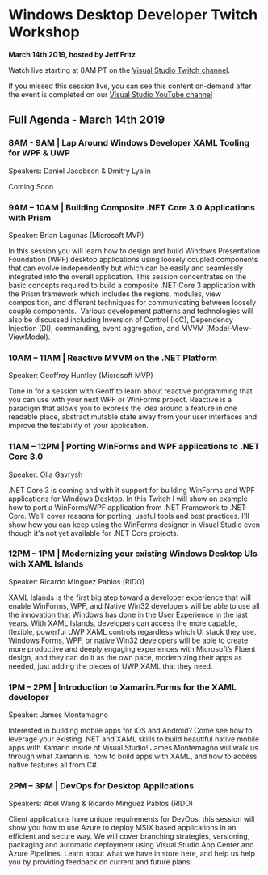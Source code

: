 # Windows Desktop Developer Twitch Workshop
**March 14th 2019, hosted by Jeff Fritz**

Watch live starting at 8AM PT on the [Visual Studio Twitch channel](https://www.twitch.tv/visualstudio/).

If you missed this session live, you can see this content on-demand after the event is completed on our [Visual Studio YouTube channel](https://www.youtube.com/visualstudio)

## Full Agenda - March 14th 2019

### 8AM - 9AM  | Lap Around Windows Developer XAML Tooling for WPF & UWP
Speakers: Daniel Jacobson & Dmitry Lyalin

Coming Soon

### 9AM – 10AM | Building Composite .NET Core 3.0 Applications with Prism 
Speaker: Brian Lagunas (Microsoft MVP) 

In this session you will learn how to design and build Windows Presentation Foundation (WPF) desktop applications using loosely coupled components that can evolve independently but which can be easily and seamlessly integrated into the overall application. This session concentrates on the basic concepts required to build a composite .NET Core 3 application with the Prism framework which includes the regions, modules, view composition, and different techniques for communicating between loosely couple components.  Various development patterns and technologies will also be discussed including Inversion of Control (IoC), Dependency Injection (DI), commanding, event aggregation, and MVVM (Model-View-ViewModel).

### 10AM – 11AM | Reactive MVVM on the .NET Platform
Speaker: Geoffrey Huntley (Microsoft MVP) 

Tune in for a session with Geoff to learn about reactive programming that you can use with your next WPF or WinForms project. Reactive is a paradigm that allows you to express the idea around a feature in one readable place, abstract mutable state away from your user interfaces and improve the testability of your application.

### 11AM – 12PM | Porting WinForms and WPF applications to .NET Core 3.0
Speaker: Olia Gavrysh 

.NET Core 3 is coming and with it support for building WinForms and WPF applications for Windows Desktop. In this Twitch I will show on example how to port a WinForms\WPF application from .NET Framework to .NET Core. We'll cover reasons for porting, useful tools and best practices. I'll show how you can keep using the WinForms designer in Visual Studio even though it's not yet available for .NET Core projects.

### 12PM – 1PM | Modernizing your existing Windows Desktop UIs with XAML Islands
Speaker: Ricardo Minguez Pablos (RIDO)

XAML Islands is the first big step toward a developer experience that will enable WinForms, WPF, and Native Win32 developers will be able to use all the innovation that Windows has done in the User Experience in the last years. With XAML Islands, developers can access the more capable, flexible, powerful UWP XAML controls regardless which UI stack they use. Windows Forms, WPF, or native Win32 developers will be able to create more productive and deeply engaging experiences with Microsoft’s Fluent design, and they can do it as the own pace, modernizing their apps as needed, just adding the pieces of UWP XAML that they need.

### 1PM – 2PM | Introduction to Xamarin.Forms for the XAML developer
Speaker: James Montemagno 

Interested in building mobile apps for iOS and Android? Come see how to leverage your existing .NET and XAML skills to build beautiful native mobile apps with Xamarin inside of Visual Studio! James Montemagno will walk us through what Xamarin is, how to build apps with XAML, and how to access native features all from C#.

### 2PM – 3PM | DevOps for Desktop Applications
Speakers: Abel Wang & Ricardo Minguez Pablos (RIDO) 

Client applications have unique requirements for DevOps, this session will show you how to use Azure to deploy MSIX based applications in an efficient and secure way. We will cover branching strategies, versioning, packaging and automatic deployment using Visual Studio App Center and Azure Pipelines. Learn about what we have in store here, and help us help you by providing feedback on current and future plans.
